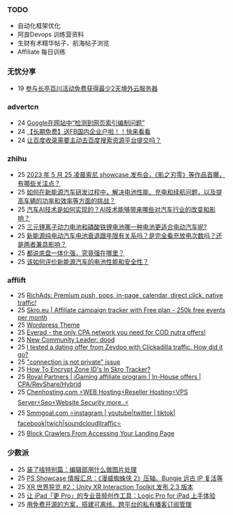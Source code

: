 ### TODO
-  自动化框架优化
-  阿良Devops 训练营资料
-  生财有术精华帖子、航海帖子浏览
-  Affiliate 每日训练

### 无忧分享
<!-- ruyo:START -->
-  19 [参与长亭百川活动免费获得最少2天境外云服务器](https://51.ruyo.net/18392.html)<!-- ruyo:END -->

### advertcn
<!-- advertcn:START -->
-  24 [Google在网站中“检测到网页索引编制问题”](https://www.advertcn.com/forum.php?mod=viewthread&tid=110534)
-  24 [【长期免费】送FB国内企业户啦！！快来看看](https://www.advertcn.com/forum.php?mod=viewthread&tid=110533)
-  24 [让百度收录需要主动去百度搜索资源平台提交吗？](https://www.advertcn.com/forum.php?mod=viewthread&tid=110527)<!-- advertcn:END -->

### zhihu
<!-- zhihu:START -->
-  25 [2023 年 5 月 25 凌晨索尼 showcase 发布会，《影之刃零》等作品首曝，有哪些关注点？](http://www.zhihu.com/question/602905025/answer/3043753796?utm_campaign=rss&utm_medium=rss&utm_source=rss&utm_content=title)
-  25 [如何在新能源汽车研发过程中，解决电池性能、充电和续航问题，以及提高车辆的功率和效率等方面的挑战？](http://www.zhihu.com/question/598835713/answer/3028242465?utm_campaign=rss&utm_medium=rss&utm_source=rss&utm_content=title)
-  25 [汽车AI技术是如何实现的？AI技术能够带来哪些对汽车行业的改变和影响？](http://www.zhihu.com/question/598871383/answer/3039310719?utm_campaign=rss&utm_medium=rss&utm_source=rss&utm_content=title)
-  25 [三元锂离子动力电池和磷酸铁锂电池哪一种电池更适合电动汽车呢?](http://www.zhihu.com/question/598995070/answer/3026937653?utm_campaign=rss&utm_medium=rss&utm_source=rss&utm_content=title)
-  25 [新能源纯电动汽车电池衰退跟年限有关系吗？是完全看充放电次数吗？还是两者兼具影响？](http://www.zhihu.com/question/510597598/answer/3014891730?utm_campaign=rss&utm_medium=rss&utm_source=rss&utm_content=title)
-  25 [都说底盘一体化强，究竟强在哪里？](http://www.zhihu.com/question/598596583/answer/3010905517?utm_campaign=rss&utm_medium=rss&utm_source=rss&utm_content=title)
-  25 [该如何评价新能源汽车的电池性能和安全性？](http://www.zhihu.com/question/53163627/answer/3008459139?utm_campaign=rss&utm_medium=rss&utm_source=rss&utm_content=title)<!-- zhihu:END -->

### afflift
<!-- afflift:START -->
-  25 [RichAds: Premium push, pops, in-page, calendar, direct click, native traffic!](https://afflift.com/f/threads/richads-premium-push-pops-in-page-calendar-direct-click-native-traffic.991/)
-  25 [Skro.eu | Affiliate campaign tracker with Free plan - 250k free events per month](https://afflift.com/f/threads/skro-eu-affiliate-campaign-tracker-with-free-plan-250k-free-events-per-month.7260/)
-  25 [Wordpress Theme](https://afflift.com/f/threads/wordpress-theme.11003/)
-  25 [Everad - the only CPA network you need for COD nutra offers!](https://afflift.com/f/threads/everad-the-only-cpa-network-you-need-for-cod-nutra-offers.7700/)
-  25 [New Community Leader: dood](https://afflift.com/f/threads/new-community-leader-dood.10163/)
-  25 [I tested a dating offer from Zeydoo with Clickadilla traffic. How did it go?](https://afflift.com/f/threads/i-tested-a-dating-offer-from-zeydoo-with-clickadilla-traffic-how-did-it-go.10997/)
-  25 [&quot;connection is not private&quot; issue](https://afflift.com/f/threads/connection-is-not-private-issue.11001/)
-  25 [How To Encrypt Zone ID&#39;s In Skro Tracker?](https://afflift.com/f/threads/how-to-encrypt-zone-ids-in-skro-tracker.10948/)
-  25 [Royal Partners | iGaming affiliate program | In-House offers | CPA/RevShare/Hybrid](https://afflift.com/f/threads/royal-partners-igaming-affiliate-program-in-house-offers-cpa-revshare-hybrid.10011/)
-  25 [Chenhosting.com ⚡WEB Hosting⚡Reseller Hosting⚡VPS Server⚡Seo⚡Website Security more..⚡](https://afflift.com/f/threads/chenhosting-com-%E2%9A%A1web-hosting%E2%9A%A1reseller-hosting%E2%9A%A1vps-server%E2%9A%A1seo%E2%9A%A1website-security-more-%E2%9A%A1.10653/)
-  25 [Smmgoal.com ⭐instagram | youtube|twitter | tiktok| facebook|twich|soundcloudltraffic⭐](https://afflift.com/f/threads/smmgoal-com-%E2%AD%90instagram-youtube-twitter-tiktok-facebook-twich-soundcloudltraffic%E2%AD%90.6393/)
-  25 [Block Crawlers From Accessing Your Landing Page](https://afflift.com/f/threads/block-crawlers-from-accessing-your-landing-page.10761/)<!-- afflift:END -->

### 少数派
<!-- sspai:START -->
-  25 [装了啥特别篇：编辑部用什么做图片处理](https://sspai.com/prime/story/zhuanglesha-sp-img-utils)
-  25 [PS Showcase 情报汇总：《漫威蜘蛛侠 2》压轴、Bungie 远古 IP 复活等](https://sspai.com/post/80002)
-  25 [XR 世界导览 #2：Unity XR Interaction Toolkit 发布 2.3 版本](https://sspai.com/post/79980)
-  25 [让 iPad「更 Pro」的专业音频创作工具：Logic Pro for iPad 上手体验](https://sspai.com/post/79996)
-  25 [用免费开源的方案，搭建可离线、跨平台的私有播客订阅管理](https://sspai.com/post/79917)<!-- sspai:END -->
